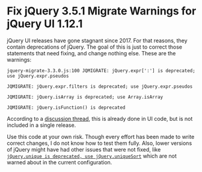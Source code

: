 # Fix jQuery 3.5.1 Migrate Warnings for jQuery UI 1.12.1
jQuery UI releases have gone stagnant since 2017. For that reasons, they contain deprecations of jQuery. The goal of this is just to correct those statements that need fixing, and change nothing else. These are the warnings:

    jquery-migrate-3.3.0.js:100 JQMIGRATE: jQuery.expr[':'] is deprecated; use jQuery.expr.pseudos

    JQMIGRATE: jQuery.expr.filters is deprecated; use jQuery.expr.pseudos

    JQMIGRATE: jQuery.isArray is deprecated; use Array.isArray

    JQMIGRATE: jQuery.isFunction() is deprecated

According to a [discussion thread](https://github.com/jquery/jquery/commit/1b9575b9d14399e9426b9eacdd92b3717846c3f2), this is already done in UI code, but is not included in a single release.

Use this code at your own risk. Though every effort has been made to write correct changes, I do not know how to test them fully. Also, lower versions of jQuery might have had other issues that were not fixed, like [`jQuery.unique is deprecated, use jQuery.uniqueSort`](https://stackoverflow.com/a/46035524/4682228) which are not warned about in the current configuration.
